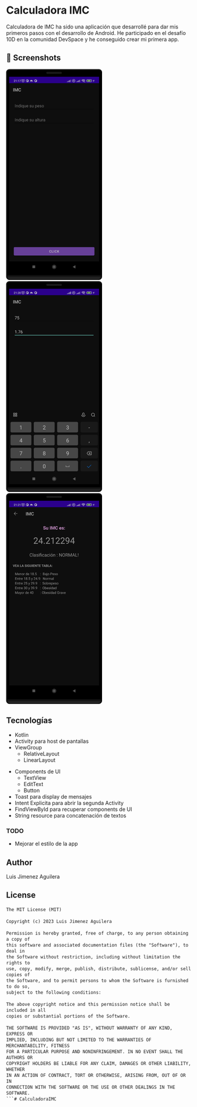 # Calculadora IMC
Calculadora de IMC ha sido una aplicación que desarrollé para dar mis primeros pasos con el desarrollo de Android. He participado en el desafío 10D en la comunidad DevSpace y he conseguido crear mi primera app. 



## :camera_flash: Screenshots
<!-- You can add more screenshots here if you like -->
<img src="/Result/image1-imc.png" width="260">&emsp;<img src="/Result/image2-imc.png" width="260">&emsp;<img src="/Result/image3-imc.png" width="260">

## Tecnologías
* Kotlin
* Activity para host de pantallas
* ViewGroup
    * RelativeLayout
    * LinearLayout
- Components de UI
    - TextView
    - EditText
    - Button
- Toast para display de mensajes
- Intent Explicita para abrir la segunda Activity
- FindViewById para recuperar components de UI
- String resource para concatenación de textos


### TODO
- Mejorar el estilo de la app

## Author
Luis Jimenez Aguilera 

## License
```
The MIT License (MIT)

Copyright (c) 2023 Luis Jimenez Aguilera

Permission is hereby granted, free of charge, to any person obtaining a copy of
this software and associated documentation files (the "Software"), to deal in
the Software without restriction, including without limitation the rights to
use, copy, modify, merge, publish, distribute, sublicense, and/or sell copies of
the Software, and to permit persons to whom the Software is furnished to do so,
subject to the following conditions:

The above copyright notice and this permission notice shall be included in all
copies or substantial portions of the Software.

THE SOFTWARE IS PROVIDED "AS IS", WITHOUT WARRANTY OF ANY KIND, EXPRESS OR
IMPLIED, INCLUDING BUT NOT LIMITED TO THE WARRANTIES OF MERCHANTABILITY, FITNESS
FOR A PARTICULAR PURPOSE AND NONINFRINGEMENT. IN NO EVENT SHALL THE AUTHORS OR
COPYRIGHT HOLDERS BE LIABLE FOR ANY CLAIM, DAMAGES OR OTHER LIABILITY, WHETHER
IN AN ACTION OF CONTRACT, TORT OR OTHERWISE, ARISING FROM, OUT OF OR IN
CONNECTION WITH THE SOFTWARE OR THE USE OR OTHER DEALINGS IN THE SOFTWARE.
```# CalculadoraIMC

